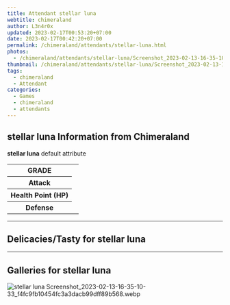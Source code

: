 ```yaml
---
title: Attendant stellar luna
webtitle: chimeraland
author: L3n4r0x
updated: 2023-02-17T00:53:20+07:00
date: 2023-02-17T00:42:20+07:00
permalink: /chimeraland/attendants/stellar-luna.html
photos:
  - /chimeraland/attendants/stellar-luna/Screenshot_2023-02-13-16-35-10-33_f4fc9fb10454fc3a3dacb99dff89b568.webp
thumbnail: /chimeraland/attendants/stellar-luna/Screenshot_2023-02-13-16-35-10-33_f4fc9fb10454fc3a3dacb99dff89b568.webp
tags:
  - chimeraland
  - Attendant
categories:
  - Games
  - chimeraland
  - attendants
---
```


<section id="bootstrap-wrapper"><link rel="stylesheet" href="https://rawcdn.githack.com/dimaslanjaka/Web-Manajemen/0c3b5aa1813bd4abcd2c11bf3e37928b15c28664/css/bootstrap-5-3-0-alpha3-wrapper.css"/><h2 id="attribute">stellar luna Information from Chimeraland</h2><p><b>stellar luna</b> default attribute <table><tr><th>GRADE</th><td></td></tr><tr><th>Attack</th><td></td></tr><tr><th>Health Point (HP)</th><td></td></tr><tr><th>Defense</th><td></td></tr></table></p><hr/><h2 id="delicacies">Delicacies/Tasty for stellar luna</h2><div class="text-white bg-dark"></div><hr/><div id="gallery"><h2>Galleries for stellar luna</h2><div class="row"><div class="col-lg-6 col-12"><img src="/chimeraland/attendants/stellar-luna/Screenshot_2023-02-13-16-35-10-33_f4fc9fb10454fc3a3dacb99dff89b568.webp" alt="stellar luna Screenshot_2023-02-13-16-35-10-33_f4fc9fb10454fc3a3dacb99dff89b568.webp"/></div></div></div></section>